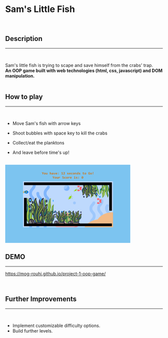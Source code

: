 

# Sam's Little Fish
<br />

## Description
---
<br />

Sam's little fish is trying to scape and save himself from the crabs' trap.  
**An OOP game built with web technologies (html, css, javascript) and DOM manipulation.**  
<br />

## How to play  
---
<br />

- Move Sam's fish with arrow keys  

- Shoot bubbles with space key to kill the crabs  

- Collect/eat the planktons  

- And leave before time's up!  
<br />

<img src="./img/screen-shots/screen-shot-1.png" alt="screen-shot-1" width="400"/> 

<br />

## DEMO
---
https://mog-rouhi.github.io/project-1-oop-game/

<br />

## Further Improvements
---
<br />

- Implement customizable difficulty options. 
- Build further levels.